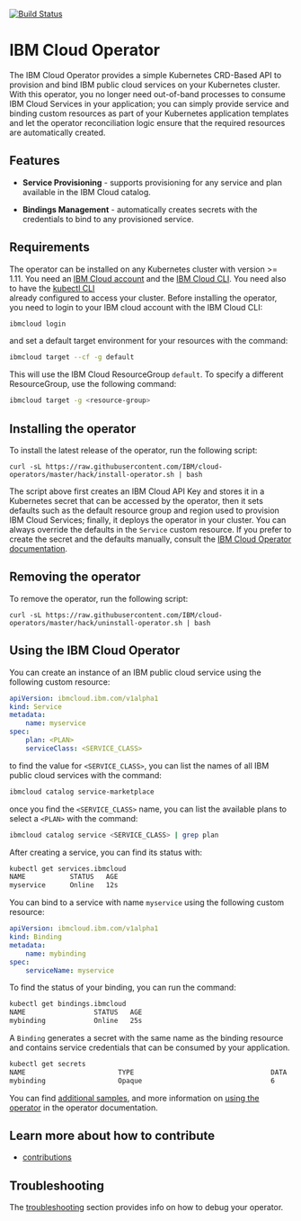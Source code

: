 
[![Build Status](https://travis-ci.com/IBM/cloud-operators.svg?branch=master)](https://travis-ci.com/IBM/cloud-operators)

# IBM Cloud Operator

The IBM Cloud Operator provides a simple Kubernetes CRD-Based API to provision and bind 
IBM public cloud services on your Kubernetes cluster. With this operator, you no longer need
out-of-band processes to consume IBM Cloud Services in your application; 
you can simply provide service and binding custom resources as part of your Kubernetes 
application templates and let the operator reconciliation logic ensure that the required 
resources are automatically created.

## Features

* **Service Provisioning** - supports provisioning for any service and plan available in the IBM Cloud catalog.

* **Bindings Management** - automatically creates secrets with the credentials to bind to
any provisioned service.

## Requirements

The operator can be installed on any Kubernetes cluster with version >= 1.11. 
You need an [IBM Cloud account](https://cloud.ibm.com/registration) and the 
[IBM Cloud CLI](https://cloud.ibm.com/docs/cli?topic=cloud-cli-getting-started).
You need also to have the [kubectl CLI](https://kubernetes.io/docs/tasks/tools/install-kubectl/)  
already configured to access your cluster. Before installing the operator, you need to login to 
your IBM cloud account with the IBM Cloud CLI:

```bash
ibmcloud login
```

and set a default target environment for your resources with the command:

```bash
ibmcloud target --cf -g default
```

This will use the IBM Cloud ResourceGroup `default`. To specify a different ResourceGroup, use the following command:
```bash
ibmcloud target -g <resource-group>
```

## Installing the operator

To install the latest release of the operator, run the following script:

```
curl -sL https://raw.githubusercontent.com/IBM/cloud-operators/master/hack/install-operator.sh | bash 
```

The script above first creates an IBM Cloud API Key and stores it in a Kubernetes secret that can be
accessed by the operator, then it sets defaults such as the default resource group and region 
used to provision IBM Cloud Services; finally, it deploys the operator in your cluster. You can always override the defaults in the `Service` custom resource. If you prefer to create the secret and the defaults manually, consult the [IBM Cloud Operator documentation](docs/install.md).

## Removing the operator

To remove the operator, run the following script:

```
curl -sL https://raw.githubusercontent.com/IBM/cloud-operators/master/hack/uninstall-operator.sh | bash 
```

## Using the IBM Cloud Operator

You can create an instance of an IBM public cloud service using the following custom resource:

```yaml
apiVersion: ibmcloud.ibm.com/v1alpha1
kind: Service
metadata:
    name: myservice
spec:
    plan: <PLAN>
    serviceClass: <SERVICE_CLASS>
```    

to find the value for `<SERVICE_CLASS>`, you can list the names of all IBM public cloud 
services with the command:

```bash
ibmcloud catalog service-marketplace
```

once you find the `<SERVICE_CLASS>` name, you can list the available plans to select
a `<PLAN>` with the command:

```bash
ibmcloud catalog service <SERVICE_CLASS> | grep plan
```

After creating a service, you can find its status with:

```bash
kubectl get services.ibmcloud 
NAME           STATUS   AGE
myservice      Online   12s
```

You can bind to a service with name `myservice` using the following custom resource:

```yaml
apiVersion: ibmcloud.ibm.com/v1alpha1
kind: Binding
metadata:
    name: mybinding
spec:
    serviceName: myservice
```    

To find the status of your binding, you can run the command:

```bash
kubectl get bindings.ibmcloud 
NAME                 STATUS   AGE
mybinding            Online   25s
```

A `Binding` generates a secret with the same name as the binding resource and 
contains service credentials that can be consumed by your application.

```bash
kubectl get secrets
NAME                       TYPE                                  DATA   AGE
mybinding                  Opaque                                6      102s
```

You can find [additional samples](config/samples), and more information on 
[using the operator](docs/user-guide.md) in the operator documentation.

## Learn more about how to contribute

- [contributions](./CONTRIBUTING.md)

## Troubleshooting

The [troubleshooting](docs/troubleshooting.md) section provides info on how
to debug your operator.

